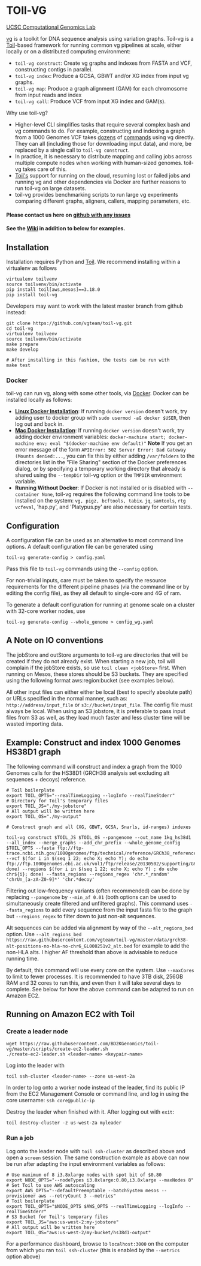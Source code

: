 # TOIl-VG
[UCSC Computational Genomics Lab](https://cgl.genomics.ucsc.edu/)

[vg](https://github.com/vgteam/vg) is a toolkit for DNA sequence analysis using variation graphs.  Toil-vg is a [Toil](http://toil.ucsc-cgl.org/)-based framework for running common vg pipelines at scale, either locally or on a distributed computing environment: 

* `toil-vg construct`: Create vg graphs and indexes from FASTA and VCF, constructing contigs in parallel.  
* `toil-vg index`: Produce a GCSA, GBWT and/or XG index from input vg graphs.
* `toil-vg map`: Produce a graph alignment (GAM) for each chromosome from input reads and index
* `toil-vg call`: Produce VCF from input XG index and GAM(s).

Why use toil-vg?

* Higher-level CLI simplifies tasks that require several complex bash and vg commands to do.  For example, constructing and indexing a graph from a 1000 Genomes VCF takes [dozens](https://github.com/vgteam/vg/wiki/Working-with-a-whole-genome-variation-graph) of [commands](https://github.com/jltsiren/gbwt/wiki/Construction-Benchmarks) using vg directly.  They can all (including those for downloading input data), and more, be replaced by a single call to `toil-vg construct`.
* In practice, it is necessary to distribute mapping and calling jobs across multiple compute nodes when working with human-sized genomes.  toil-vg takes care of this. 
* [Toil's](http://toil.ucsc-cgl.org/) support for running on the cloud, resuming lost or failed jobs and running vg and other dependencies via Docker are further reasons to run toil-vg on large datasets.
* toil-vg provides benchmarking scripts to run large vg experiments comparing different graphs, aligners, callers, mapping parameters, etc.

#### Please contact us here on [github with any issues](https://github.com/BD2KGenomics/toil-vg/issues/new)

#### See the [Wiki](https://github.com/vgteam/toil-vg/wiki) in addition to below for examples.

## Installation

Installation requires Python and [Toil](https://toil.readthedocs.io/en/latest/gettingStarted/install.html).  We recommend installing within a virtualenv as follows

    virtualenv toilvenv
    source toilvenv/bin/activate
    pip install toil[aws,mesos]==3.18.0
    pip install toil-vg
    
Developers may want to work with the latest master branch from github instead:

    git clone https://github.com/vgteam/toil-vg.git
    cd toil-vg
    virtualenv toilvenv
    source toilvenv/bin/activate
    make prepare
    make develop
    
    # After installing in this fashion, the tests can be run with
    make test
    
### Docker

toil-vg can run vg, along with some other tools, via [Docker](http://www.docker.com).  Docker can be installed locally as follows:
* [**Linux Docker Installation**](https://docs.docker.com/engine/installation/linux/): If running `docker version` doesn't work, try adding user to docker group with `sudo usermod -aG docker $USER`, then log out and back in.
* [**Mac Docker Installation**](https://docs.docker.com/docker-for-mac/): If running `docker version` doesn't work, try adding docker environment variables: `docker-machine start; docker-machine env; eval "$(docker-machine env default)"` **Note** If you get an error message of the form `APIError: 502 Server Error: Bad Gateway (Mounts denied:...`, you can fix this by either adding `/var/folders` to the directories list in the "File Sharing" section of the Docker preferences dialog, or by specifying a temporary working directory that already is shared using the `--tempDir` toil-vg option or the `TMPDIR` environment variable. 
* **Running Without Docker**: If Docker is not installed or is disabled with `--container None`, toil-vg requires the following command line tools to be installed on the system: `vg, pigz, bcftools, tabix`.  `jq`, `samtools`, `rtg vcfeval`, 'hap.py', and 'Platypus.py' are also necessary for certain tests. 
    

## Configuration

A configuration file can be used as an alternative to most command line options.  A default configuration file can be generated using

    toil-vg generate-config > config.yaml

Pass this file to `toil-vg` commands using the `--config` option.

For non-trivial inputs, care must be taken to specify the resource requirements for the different pipeline phases (via the command line or by editing the config file), as they all default to single-core and 4G of ram.

To generate a default configuration for running at genome scale on a cluster with 32-core worker nodes, use

    toil-vg generate-config --whole_genome > config_wg.yaml

## A Note on IO conventions

The jobStore and outStore arguments to toil-vg are directories that will be created if they do not already exist.  When starting a new job, toil will complain if the jobStore exists, so use `toil clean <jobStore>` first.  When running on Mesos, these stores should be S3 buckets.  They are specified using the following format aws:region:bucket (see examples below).

All other input files can either either be local (best to specify absolute path) or URLs specified in the normal manner, such as: `http://address/input_file` or `s3://bucket/input_file`.  The config file must always be local.  When using an S3 jobstore, it is preferable to pass input files from S3 as well, as they load much faster and less cluster time will be wasted importing data. 

## Example: Construct and index 1000 Genomes HS38D1 graph

The following command will construct and index a graph from the 1000 Genomes calls for the HS38D1 (GRCH38 analysis set excluding alt sequences + decoys) reference.  

```
# Toil boilerplate
export TOIL_OPTS="--realTimeLogging --logInfo --realTimeStderr"
# Directory for Toil's temporary files
export TOIL_JS="./my-jobstore"
# All output will be written here
export TOIL_OS="./my-output"

# Construct graph and all (XG, GBWT, GCSA, Snarls, id-ranges) indexes

toil-vg construct $TOIL_JS $TOIL_OS --pangenome --out_name 1kg_hs38d1 --all_index --merge_graphs --add_chr_prefix --whole_genome_config $TOIL_OPTS --fasta ftp://ftp-trace.ncbi.nih.gov/1000genomes/ftp/technical/reference/GRCh38_reference_genome/GRCh38_full_analysis_set_plus_decoy_hla.fa --vcf $(for i in $(seq 1 22; echo X; echo Y); do echo ftp://ftp.1000genomes.ebi.ac.uk/vol1/ftp/release/20130502/supporting/GRCh38_positions/ALL.chr${i}_GRCh38.genotypes.20170504.vcf.gz; done) --regions $(for i in $(seq 1 22; echo X; echo Y) ; do echo chr${i}; done) --fasta_regions --regions_regex 'chr.*_random' 'chrUn_[a-zA-Z0-9]*' 'chr.*decoy'  
```

Filtering out low-frequency variants (often recommended) can be done by replacing `--pangenome` by `--min_af 0.01` (both options can be used to simultaneously create filtered and unfiltered graphs).  This command uses `--fasta_regions` to add every sequence from the input fasta file to the graph but `--regions_regex` to filter down to just non-alt sequences.

Alt sequences can be added via alignment by way of the `--alt_regions_bed` option.  Use `--alt_regions_bed https://raw.githubusercontent.com/vgteam/toil-vg/master/data/grch38-alt-positions-no-hla-no-chr6_GL000251v2_alt.bed` for example to add the non-HLA alts.  I higher AF threshold than above is advisable to reduce running time. 

By default, this command will use every core on the system.  Use `--maxCores` to limit to fewer processes.  It is recommended to have 3TB disk, 256GB RAM and 32 cores to run this, and even then it will take several days to complete. See below for how the above command can be adapted to run on Amazon EC2.

## Running on Amazon EC2 with Toil

### Create a leader node

    wget https://raw.githubusercontent.com/BD2KGenomics/toil-vg/master/scripts/create-ec2-leader.sh
    ./create-ec2-leader.sh <leader-name> <keypair-name>

Log into the leader with

    toil ssh-cluster <leader-name> --zone us-west-2a

In order to log onto a worker node instead of the leader, find its public IP from the EC2 Management Console or command line, and log in using the core username: `ssh core@public-ip`

Destroy the leader when finished with it.  After logging out with `exit`:

    toil destroy-cluster -z us-west-2a myleader

### Run a job

Log onto the leader node with `toil ssh-cluster` as described above and open a `screen` session.  The same construction example as above can now be run after adapting the input environment variables as follows:

```
# Use maximum of 8 i3.8xlarge nodes with spot bit of $0.80
export NODE_OPTS="--nodeTypes i3.8xlarge:0.80,i3.8xlarge --maxNodes 8"
# Set Toil to use AWS autoscaling
export AWS_OPTS="--defaultPreemptable --batchSystem mesos --provisioner aws --retryCount 3 --metrics"
# Toil boilerplate
export TOIL_OPTS="$NODE_OPTS $AWS_OPTS --realTimeLogging --logInfo --realTimeStderr"
# S3 Bucket for Toil's temporary files
export TOIL_JS="aws:us-west-2:my-jobstore"
# All output will be written here
export TOIL_OS="aws:us-west-2/my-bucket/hs38d1-output"
```

For a performance dashboard, browse to `localhost:3000` on the computer from which you ran `toil ssh-cluster` (this is enabled by the `--metrics` option above)
